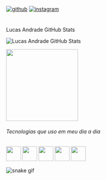 [![github](https://img.shields.io/badge/GitHub-100000?style=for-the-badge&logo=github&logoColor=white)](https://github.com/lucasandradegs)
[![instagram](https://img.shields.io/badge/Instagram-E4405F?style=for-the-badge&logo=instagram&logoColor=white)](https://instagram.com/lucasandradegs)

#
Lucas Andrade GitHub Stats

![Lucas Andrade GitHub Stats](https://github-readme-stats.vercel.app/api?username=lucasandradegs&show_icons=true&theme=dark)
 
<img height="195em" src="https://github-readme-stats.vercel.app/api/top-langs/?username=lucasandradegs&layout=donut" />

###### Tecnologias que uso em meu dia a dia
<img src="https://cdn.jsdelivr.net/gh/devicons/devicon@latest/icons/github/github-original.svg" witdh="40" height="40"/> <img src="https://cdn.jsdelivr.net/gh/devicons/devicon@latest/icons/react/react-original.svg" witdh="40" height="40"/> <img src="https://cdn.jsdelivr.net/gh/devicons/devicon@latest/icons/typescript/typescript-original.svg" witdh="40" height="40"/> <img src="https://cdn.jsdelivr.net/gh/devicons/devicon@latest/icons/vercel/vercel-original.svg" width="40" height="40"/> <img src="https://cdn.jsdelivr.net/gh/devicons/devicon@latest/icons/nodejs/nodejs-original.svg" width="40" height="40"/>

![snake gif](https://github.com/lucasandradegs/lucasandradegs/blob/output/github-contribution-grid-snake-dark.svg)


<!--
lucasandradegs/lucasandradegs is a ✨ special ✨ repository because its README.md (this file) appears on your GitHub profile.

Here are some ideas to get you started:

🔭 I’m currently working on ...
🌱 I’m currently learning ...
👯 I’m looking to collaborate on ...
🤔 I’m looking for help with ...
💬 Ask me about ...
📫 How to reach me: ...
😄 Pronouns: ...
⚡ Fun fact: ...
-->
